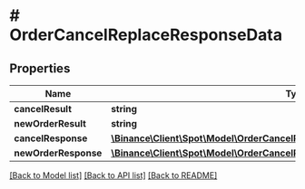 # # OrderCancelReplaceResponseData

## Properties

Name | Type | Description | Notes
------------ | ------------- | ------------- | -------------
**cancelResult** | **string** |  | [optional]
**newOrderResult** | **string** |  | [optional]
**cancelResponse** | [**\Binance\Client\Spot\Model\OrderCancelReplaceResponseDataCancelResponse**](OrderCancelReplaceResponseDataCancelResponse.md) |  | [optional]
**newOrderResponse** | [**\Binance\Client\Spot\Model\OrderCancelReplaceResponseDataNewOrderResponse**](OrderCancelReplaceResponseDataNewOrderResponse.md) |  | [optional]

[[Back to Model list]](../../README.md#models) [[Back to API list]](../../README.md#endpoints) [[Back to README]](../../README.md)
